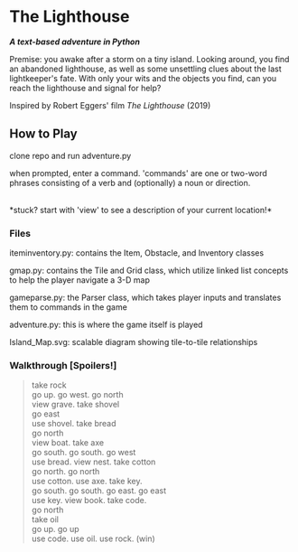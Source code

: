 # The Lighthouse
***A text-based adventure in Python***

<p>Premise: you awake after a storm on a tiny island. Looking around, you find an abandoned lighthouse, as well as some unsettling clues about the last lightkeeper's fate. With only your wits and the objects you find, can you reach the lighthouse and signal for help?</p>

Inspired by Robert Eggers' film *The Lighthouse* (2019) 

## How to Play
<p> clone repo and run adventure.py </p>
<p> when prompted, enter a command. 'commands' are one or two-word phrases consisting of a verb and (optionally) a noun or direction. </p>
<br>
*stuck? start with 'view' to see a description of your current location!*

### Files
iteminventory.py: contains the Item, Obstacle, and Inventory classes 

gmap.py: contains the Tile and Grid class, which utilize linked list concepts to help the player navigate a 3-D map   

gameparse.py: the Parser class, which takes player inputs and translates them to commands in the game   

adventure.py: this is where the game itself is played  

Island_Map.svg: scalable diagram showing tile-to-tile relationships

### Walkthrough [Spoilers!]
> take rock <br>
> go up. go west. go north <br>
> view grave. take shovel <br>
> go east <br>
> use shovel. take bread <br>
> go north <br>
> view boat. take axe <br>
> go south. go south. go west <br>
> use bread. view nest. take cotton <br>
> go north. go north <br>
> use cotton. use axe. take key. <br>
> go south. go south. go east. go east <br>
> use key. view book. take code. <br>
> go north <br> 
> take oil <br>
> go up. go up <br>
> use code. use oil. use rock. (win)